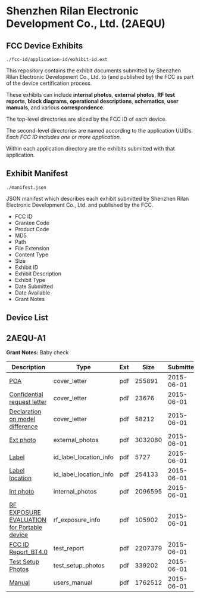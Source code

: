 # Shenzhen Rilan Electronic Development Co., Ltd. (2AEQU)
## FCC Device Exhibits

```
./fcc-id/application-id/exhibit-id.ext
```

This repository contains the exhibit documents submitted by Shenzhen Rilan Electronic Development Co., Ltd. to (and published by) the FCC as part of the device certification process.

These exhibits can include **internal photos**, **external photos**, **RF test reports**, **block diagrams**, **operational descriptions**, **schematics**, **user manuals**, and various **correspondence**.

The top-level directories are sliced by the FCC ID of each device.

The second-level directories are named according to the application UUIDs. *Each FCC ID includes one or more application.*

Within each application directory are the exhibits submitted with that application. 

## Exhibit Manifest

```
./manifest.json
```

JSON manifest which describes each exhibit submitted by Shenzhen Rilan Electronic Development Co., Ltd. and published by the FCC.

- FCC ID
- Grantee Code
- Product Code
- MD5
- Path
- File Extension
- Content Type
- Size
- Exhibit ID
- Exhibit Description
- Exhibit Type
- Date Submitted
- Date Available
- Grant Notes

## Device List
## 2AEQU-A1
**Grant Notes:** Baby check

| Description | Type | Ext | Size | Submitted | Available |
| ----------- | ---- | --- | ---- | --------- | --------- |
| [POA](2AEQU-A1/d5b8d736c15daf8c4719fa35deb9f9f1/2632715.pdf) | cover_letter | pdf | 255891 | 2015-06-01 | 2015-06-02 |
| [Confidential request letter](2AEQU-A1/d5b8d736c15daf8c4719fa35deb9f9f1/2632716.pdf) | cover_letter | pdf | 23676 | 2015-06-01 | 2015-06-02 |
| [Declaration on model difference](2AEQU-A1/d5b8d736c15daf8c4719fa35deb9f9f1/2632717.pdf) | cover_letter | pdf | 58212 | 2015-06-01 | 2015-06-02 |
| [Ext photo](2AEQU-A1/d5b8d736c15daf8c4719fa35deb9f9f1/2632721.pdf) | external_photos | pdf | 3032080 | 2015-06-01 | 2015-06-02 |
| [Label](2AEQU-A1/d5b8d736c15daf8c4719fa35deb9f9f1/2632723.pdf) | id_label_location_info | pdf | 5727 | 2015-06-01 | 2015-06-02 |
| [Label location](2AEQU-A1/d5b8d736c15daf8c4719fa35deb9f9f1/2632724.pdf) | id_label_location_info | pdf | 254133 | 2015-06-01 | 2015-06-02 |
| [Int photo](2AEQU-A1/d5b8d736c15daf8c4719fa35deb9f9f1/2632722.pdf) | internal_photos | pdf | 2096595 | 2015-06-01 | 2015-06-02 |
| [RF EXPOSURE EVALUATION for Portable device](2AEQU-A1/d5b8d736c15daf8c4719fa35deb9f9f1/2632719.pdf) | rf_exposure_info | pdf | 105902 | 2015-06-01 | 2015-06-02 |
| [FCC ID Report_BT4.0](2AEQU-A1/d5b8d736c15daf8c4719fa35deb9f9f1/2632718.pdf) | test_report | pdf | 2207379 | 2015-06-01 | 2015-06-02 |
| [Test Setup Photos](2AEQU-A1/d5b8d736c15daf8c4719fa35deb9f9f1/2632720.pdf) | test_setup_photos | pdf | 339202 | 2015-06-01 | 2015-06-02 |
| [Manual](2AEQU-A1/d5b8d736c15daf8c4719fa35deb9f9f1/2632725.pdf) | users_manual | pdf | 1762512 | 2015-06-01 | 2015-06-02 |
